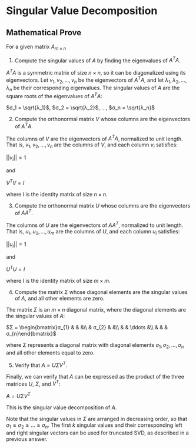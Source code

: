 # Singular Value Decomposition

## Mathematical Prove

For a given matrix $A_{m\times n}$

1. Compute the singular values of $A$ by finding the eigenvalues of $A^TA$.

$A^T A$ is a symmetric matrix of size $n \times n$, so it can be diagonalized using its eigenvectors. Let $v_1, v_2, ..., v_n$ be the eigenvectors of $A^T A$, and let $λ_1, λ_2, ..., λ_n$ be their corresponding eigenvalues. The singular values of $A$ are the square roots of the eigenvalues of $A^T A$:

$σ_1 = \sqrt{λ_1}$, $σ_2 = \sqrt{λ_2}$, ..., $σ_n = \sqrt{λ_n}$

2. Compute the orthonormal matrix $V$ whose columns are the eigenvectors of $A^T A$.

The columns of $V$ are the eigenvectors of $A^T A$, normalized to unit length. That is, $v_1, v_2, ..., v_n$ are the columns of $V$, and each column $v_i$ satisfies:

$||v_i|| = 1$

and

$V^T V = I$

where $I$ is the identity matrix of size $n \times n$.

3. Compute the orthonormal matrix $U$ whose columns are the eigenvectors of $A A^T$.

The columns of $U$ are the eigenvectors of $A A^T$, normalized to unit length. That is, $u_1, u_2, ..., u_m$ are the columns of $U$, and each column $u_i$ satisfies:

$||u_i|| = 1$

and

$U^T U = I$

where $I$ is the identity matrix of size $m \times m$.

4. Compute the matrix $Σ$ whose diagonal elements are the singular values of $A$, and all other elements are zero.

The matrix $Σ$ is an $m \times n$ diagonal matrix, where the diagonal elements are the singular values of $A$:

$Σ = \begin{bmatrix}σ_{1} & & &\\ & σ_{2} & &\\ & & \ddots &\\ & & & σ_{n}\end{bmatrix}$

where $\Sigma$ represents a diagonal matrix with diagonal elements $σ_1, σ_2, ..., σ_n$ and all other elements equal to zero.

5. Verify that $A = U Σ V^T$.

Finally, we can verify that $A$ can be expressed as the product of the three matrices $U$, $Σ$, and $V^T$:

$A = U Σ V^T$

This is the singular value decomposition of $A$.

Note that the singular values in $Σ$ are arranged in decreasing order, so that $σ_1 \geq σ_2 \geq ... \geq σ_n$. The first $k$ singular values and their corresponding left and right singular vectors can be used for truncated SVD, as described in a previous answer.
